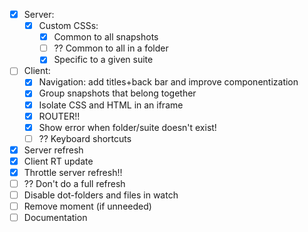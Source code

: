 - [x] Server:
    - [x] Custom CSSs:
        - [x] Common to all snapshots
        - [ ] ?? Common to all in a folder
        - [x] Specific to a given suite
- [ ] Client:
    - [x] Navigation: add titles+back bar and improve componentization
    - [x] Group snapshots that belong together
    - [x] Isolate CSS and HTML in an iframe
    - [x] ROUTER!!
    - [x] Show error when folder/suite doesn't exist!
    - [ ] ?? Keyboard shortcuts
- [x] Server refresh
- [x] Client RT update
- [x] Throttle server refresh!! 
- [ ] ?? Don't do a full refresh
- [ ] Disable dot-folders and files in watch
- [ ] Remove moment (if unneeded)
- [ ] Documentation